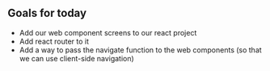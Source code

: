 ## Goals for today

- Add our web component screens to our react project
- Add react router to it
- Add a way to pass the navigate function to the web components (so that we can use client-side navigation)
